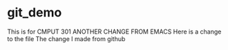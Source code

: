# git_demo
This is for CMPUT 301 
ANOTHER CHANGE FROM EMACS Here is a change to the file
The change I made from github
